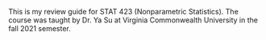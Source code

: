 This is my review guide for STAT 423 (Nonparametric Statistics).
The course was taught by Dr. Ya Su at Virginia Commonwealth University in the fall 2021 semester.